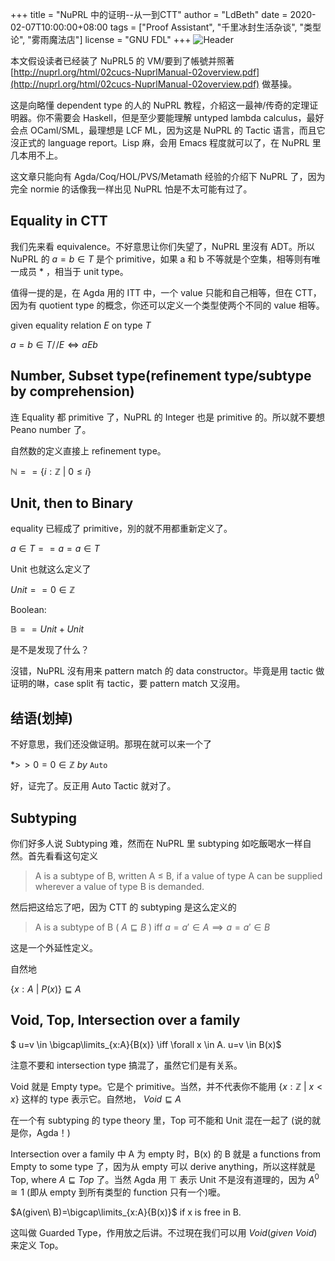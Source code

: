 +++
title = "NuPRL 中的证明--从一到CTT"
author = "LdBeth"
date = 2020-02-07T10:00:00+08:00
tags = ["Proof Assistant", "千里冰封生活杂谈", "类型论", "雾雨魔法店"]
license = "GNU FDL"
+++
![Header](v2-2dc2cc98ce77347733885a9f1326acca_1440w.image.png)

本文假设读者已经装了 NuPRL5 的 VM/要到了帳號并照著 [http://nuprl.org/html/02cucs-NuprlManual-02overview.pdf](http://nuprl.org/html/02cucs-NuprlManual-02overview.pdf) 做基操。

这是向略懂 dependent type 的人的 NuPRL 教程，介紹这一最神/传奇的定理证明器。你不需要会 Haskell，但是至少要能理解 untyped lambda calculus，最好会点 OCaml/SML，最理想是 LCF ML，因为这是 NuPRL 的 Tactic 语言，而且它沒正式的 language report。Lisp 麻，会用 Emacs 程度就可以了，在 NuPRL 里几本用不上。

这文章只能向有 Agda/Coq/HOL/PVS/Metamath 经验的介绍下 NuPRL 了，因为完全 normie 的话像我一样出见 NuPRL 怕是不太可能有过了。

## <strong>Equality in CTT </strong>

我们先来看 equivalence。不好意思让你们失望了，NuPRL 里沒有 ADT。所以 NuPRL 的 $a = b \in T$  是个 primitive，如果 a 和 b 不等就是个空集，相等则有唯一成员 $*$ ，相当于 unit type。

值得一提的是，在 Agda 用的 ITT 中，一个 value 只能和自己相等，但在 CTT，因为有 quotient type 的概念，你还可以定义一个类型使两个不同的 value 相等。

given equality relation $E$ on type $T$ 

$a = b \in T/\!/E \iff a E b$ 

## Number, Subset type(refinement type/subtype by comprehension)

连 Equality 都 primitive 了，NuPRL 的 Integer 也是 primitive 的。所以就不要想 Peano number 了。

自然数的定义直接上 refinement type。

$\mathbb{N} == \{i:\mathbb{Z}\ |\ 0\leq i\}$ 

## Unit, then to Binary

equality 已經成了 primitive，別的就不用都重新定义了。

$a \in T == a = a\in T$ 

Unit 也就这么定义了

$Unit == 0 \in \mathbb{Z}$ 

Boolean:

$\mathbb{B} == Unit + Unit$ 

是不是发现了什么？

沒错，NuPRL 沒有用来 pattern match 的 data constructor。毕竟是用 tactic 做证明的啉，case split 有 tactic，要 pattern match 又沒用。

## 结语(划掉)

不好意思，我们还没做证明。那現在就可以来一个了

$*>\!> 0 = 0 \in \mathbb{Z}\ {by}\ \texttt{Auto}$ 

好，证完了。反正用 Auto Tactic 就对了。

## Subtyping

你们好多人说 Subtyping 难，然而在 NuPRL 里 subtyping 如吃飯喝水一样自然。首先看看这句定义

 > 
 > A is a subtype of B, written A ≤ B, if a value of type A can be supplied wherever a value of type B is demanded.

然后把这给忘了吧，因为 CTT 的 subtyping 是这么定义的

 > 
 > A is a subtype of B ( $A \sqsubseteq B$ ) iff $a = a' \in A \implies a=a' \in B$ 

这是一个外延性定义。

自然地

$\{x:A\ |\ P(x) \} \sqsubseteq A$ 

## Void, Top, Intersection over a family

$ u=v \in \bigcap\limits_{x:A}{B(x)} \iff \forall x \in A. u=v \in B(x)$ 

注意不要和 intersection type 搞混了，虽然它们是有关系。

Void 就是 Empty type。它是个 primitive。当然，并不代表你不能用 $\{x:\mathbb{Z}\ |\ x<x \}$ 这样的 type 表示它。自然地， $Void \sqsubseteq A$ 

在一个有 subtyping 的 type theory 里，Top 可不能和 Unit 混在一起了 (说的就是你，Agda！)

Intersection over a family 中 A 为 empty 时，B(x) 的 B 就是 a functions from Empty to some type 了，因为从 empty 可以 derive anything，所以这样就是 Top, where $A   \sqsubseteq Top$ 了。当然 Agda 用 $\top$ 表示 Unit 不是沒有道理的，因为 $A^0 \cong 1$ (即从 empty 到所有类型的 function 只有一个)嚒。

$A(given\ B)=\bigcap\limits_{x:A}{B(x)}$ if x is free in B.

这叫做 Guarded Type，作用放之后讲。不过現在我们可以用 $Void(given\ Void)$ 来定义 Top。


